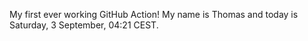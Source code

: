 My first ever working GitHub Action!
My name is Thomas and today is Saturday, 3 September, 04:21 CEST. 
